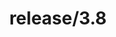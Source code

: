 ---
title: "release/3.8"
description: >
  release/3.8 CHANGELOG Summary, most recent version: v3.8.3, time: 2021-10-12
weight: -38
---